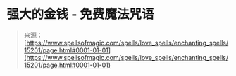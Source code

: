 <!--yml

category: 未分类

date: 2024-06-12 18:54:30

-->

# 强大的金钱 - 免费魔法咒语

> 来源：[https://www.spellsofmagic.com/spells/love_spells/enchanting_spells/15201/page.html#0001-01-01](https://www.spellsofmagic.com/spells/love_spells/enchanting_spells/15201/page.html#0001-01-01)
